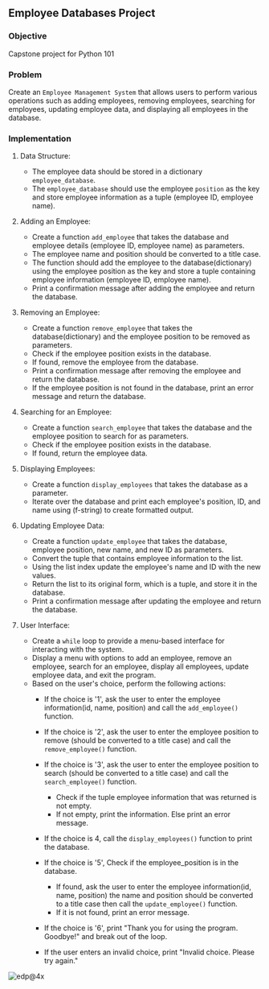 ## Employee Databases Project

### Objective 
Capstone project for Python 101
### Problem
Create an `Employee Management System` that allows users to perform various operations such as adding employees, removing employees, searching for employees, updating employee data, and displaying all employees in the database.
### Implementation
1. Data Structure:
   - The employee data should be stored in a dictionary `employee_database`.
   - The `employee_database` should use the employee `position` as the key and store employee information as a tuple (employee ID, employee name).

2. Adding an Employee:
   - Create a function `add_employee` that takes the database and employee details (employee ID, employee name) as parameters.
   - The employee name and position should be converted to a title case.
   - The function should add the employee to the database(dictionary) using the employee position as the key and store a tuple containing employee information (employee ID, employee name).
   - Print a confirmation message after adding the employee and return the database.

3. Removing an Employee:
   - Create a function `remove_employee` that takes the database(dictionary) and the employee position to be removed as parameters.
   - Check if the employee position exists in the database.
   - If found, remove the employee from the database.
   - Print a confirmation message after removing the employee and return the database.
   - If the employee position is not found in the database, print an error message and return the database.
     
4. Searching for an Employee:
   - Create a function `search_employee` that takes the database and the employee position to search for as parameters.
   - Check if the employee position exists in the database.
   - If found, return the employee data.
     
5. Displaying Employees:
   - Create a function `display_employees` that takes the database as a parameter.
   - Iterate over the database and print each employee's position, ID, and name using (f-string) to create formatted output.
   
6. Updating Employee Data:
   - Create a function `update_employee` that takes the database, employee position, new name, and new ID as parameters.
   - Convert the tuple that contains employee information to the list.
   - Using the list index update the employee's name and ID with the new values.
   - Return the list to its original form, which is a tuple, and store it in the database. 
   - Print a confirmation message after updating the employee and return the database.
     
7. User Interface:
   - Create a `while` loop to provide a menu-based interface for interacting with the system.
   - Display a menu with options to add an employee, remove an employee, search for an employee, display all employees, update employee data, and exit the program.  
   - Based on the user's choice, perform the following actions:
       - If the choice is '1', ask the user to enter the employee information(id, name, position) and call the `add_employee()` function.
       - If the choice is '2', ask the user to enter the employee position to remove (should be converted to a title case) and call the `remove_employee()` function.
       - If the choice is '3', ask the user to enter the employee position to search (should be converted to a title case) and call the `search_employee()` function.
           - Check if the tuple employee information that was returned is not empty.
           - If not empty, print the information. Else print an error message.
       - If the choice is 4, call the `display_employees()` function to print the database.
       - If the choice is '5', Check if the employee_position is in the database.
           - If found, ask the user to enter the employee information(id, name, position) the name and position should be converted to a title case then call the `update_employee()` function.
           - If it is not found, print an error message.

       - If the choice is '6', print "Thank you for using the program. Goodbye!" and break out of the loop.
       - If the user enters an invalid choice, print "Invalid choice. Please try again."

![edp@4x](https://github.com/SAFCSP-Team/employee-databases-project/assets/148013077/1f10e4a7-a04d-4558-a374-21f14151e713)
